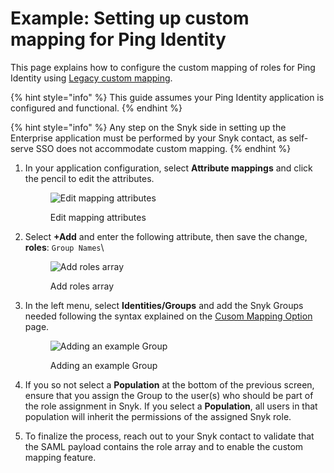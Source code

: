 # Example: Setting up custom mapping for Ping Identity

This page explains how to configure the custom mapping of roles for Ping Identity using [Legacy custom mapping](../../../../enterprise-configuration/single-sign-on-sso-for-authentication-to-snyk/custom-mapping/legacy-custom-mapping.md).

{% hint style="info" %}
This guide assumes your Ping Identity application is configured and functional.
{% endhint %}

{% hint style="info" %}
Any step on the Snyk side in setting up the Enterprise application must be performed by your Snyk contact, as self-serve SSO does not accommodate custom mapping.
{% endhint %}

1.  In your application configuration, select **Attribute mappings** and click the pencil to edit the attributes.

    <figure><img src="../../../../.gitbook/assets/6 (3).png" alt="Edit mapping attributes"><figcaption><p>Edit mapping attributes</p></figcaption></figure>
2.  Select **+Add** and enter the following attribute, then save the change, \
    **roles**: `Group Names`\


    <figure><img src="../../../../.gitbook/assets/Screenshot 2023-09-05 at 12.02.30 PM.png" alt="Add roles array"><figcaption><p>Add roles array</p></figcaption></figure>
3.  In the left menu, select **Identities/Groups** and add the Snyk Groups needed following the syntax explained on the [Cusom Mapping Option](../../../../enterprise-configuration/single-sign-on-sso-for-authentication-to-snyk/custom-mapping/) page.&#x20;

    <figure><img src="../../../../.gitbook/assets/12 (2).png" alt="Adding an example Group"><figcaption><p>Adding an example Group</p></figcaption></figure>
4. If you so not select a **Population** at the bottom of the previous screen, ensure that you assign the Group to the user(s) who should be part of the role assignment in Snyk. If you select a **Population**, all users in that population will inherit the permissions of the assigned Snyk role.
5. To finalize the process, reach out to your Snyk contact to validate that the SAML payload contains the role array and to enable the custom mapping feature.
